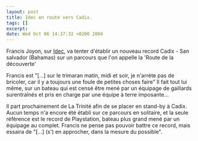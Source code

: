 ```yaml
--- 
layout: post
title: Idec en route vers Cadix.
tags: []
excerpt:
date: Wed Oct 06 14:37:32 +0200 2004
---
```

Francis Joyon, sur <a href="http://www.trimaran-idec.com">Idec</a>, va tenter d'établir un nouveau record Cadix - San salvador (Bahamas) sur un parcours que l'on appelle la 'Route de la découverte'

Francis est "[...] sur le trimaran matin, midi et soir, je n'arrète pas de bricoler, car il y a
toujours une foule de petites choses   faire" Il fait tout lui même, sur un bateau qui est censé être mené par un équipage de gaillards surentraînés et pris en charge par une équipe à terre imposante...

Il part prochainement de La Trinité afin de se placer en stand-by à Cadix. Aucun temps n'a encore été établi sur ce parcours en solitaire, et la seule référence est le record de Playstation, bateau plus grand mené par un équipage au complet. Francis ne pense pas pouvoir battre ce record, mais essaira de "[...] (s') en
approcher, dans la mesure du possible".
